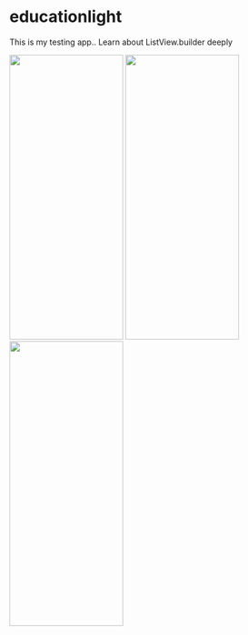 # educationlight

This is my testing app.. Learn about ListView.builder deeply


<img src="https://drive.google.com/uc?export=view&id=1HwwgB9RsVbVmVLGTDYJjqR4VH_8gmZ1x" width="200" height="500">
<img src="https://drive.google.com/uc?export=view&id=1I-TFm6SGGkRyCqLpc4iAUDSIUhy2tNK7" width="200" height="500">
<img src="https://drive.google.com/uc?export=view&id=1HzjqKJ6633pJwufw7XNRP5LPp59hLXme" width="200" height="500">
